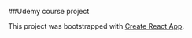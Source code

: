 ##Udemy course project

This project was bootstrapped with [Create React App](https://github.com/facebook/create-react-app).
